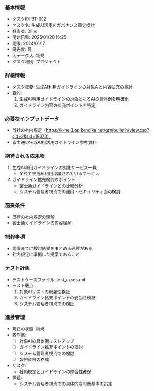 ### 基本情報
- タスクID: BT-002
- タスク名: 生成AI活用のガバナンス策定検討
- 担当者: Cline
- 開始日時: 2025/01/20 15:25
- 期限: 2024/01/17
- 優先度: 高
- ステータス: 新規
- タスク種別: プロジェクト

### 詳細情報
- タスク概要: 生成AI利用ガイドラインの対象AIと内容拡充の検討
- 目的: 
  1. 生成AI利用ガイドラインの対象となるAIの具体例を明確化
  2. ガイドライン内容の拡充ポイントを特定

### 必要なインプットデータ
- 当社の社内規定（https://k-net3.ap.konoike.net/grn/bulletin/view.csp?cid=2&aid=19373）
- 富士通の生成AI利活用ガイドライン参考資料

### 期待される成果物
1. 生成AI利用ガイドラインの対象サービス一覧
   - 全社で生成AI利用申請されているサービス
2. ガイドライン拡充検討のポイント
   - 富士通ガイドラインとの比較分析
   - システム管理者視点での運用・セキュリティ面の検討

### 前提条件
- 既存の社内規定の理解
- 富士通ガイドラインの内容理解

### 制約事項
- 期限までに検討結果をまとめる必要がある
- 社内規定に準拠した提案であること

### テスト計画
- テストケースファイル: test_cases.md
- テスト観点:
  1. 対象AIリストの網羅性検証
  2. ガイドライン拡充ポイントの妥当性検証
  3. システム管理者視点での検証

### 進捗管理
- 現在の状態: 新規
- 残作業: 
  - [ ] 対象AIの具体例リストアップ
  - [ ] ガイドライン拡充ポイントの検討
  - [ ] システム管理者視点での検討
  - [ ] 報告資料の作成
- リスク:
  - 社内規定とガイドラインの整合性確保
- 課題:
  - システム管理者視点での具体的な判断基準の策定